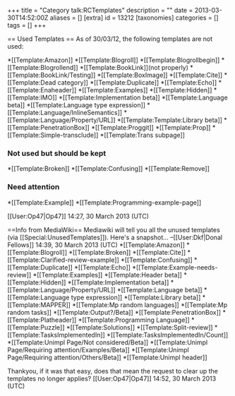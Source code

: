 +++
title = "Category talk:RCTemplates"
description = ""
date = 2013-03-30T14:52:00Z
aliases = []
[extra]
id = 13212
[taxonomies]
categories = []
tags = []
+++

== Used Templates ==
As of 30/03/12, the following templates are not used:

*[[Template:Amazon]]
*[[Template:Blogroll]]
*[[Template:Blogrollbegin]]
*[[Template:Blogrollend]]
*[[Template:BookLink]](not properly)
*[[Template:BookLink/Testing]]
*[[Template:BoxImage]]
*[[Template:Cite]]
*[[Template:Dead category]]
*[[Template:Duplicate]]
*[[Template:Echo]]
*[[Template:Enaheader]]
*[[Template:Examples]]
*[[Template:Hidden]]
*[[Template:IMO]]
*[[Template:Implementation beta]]
*[[Template:Language beta]]
*[[Template:Language type expression]]
*[[Template:Language/InlineSemantics]]
*[[Template:Language/Property/URL]]
*[[Template:Template:Library beta]]
*[[Template:PenetrationBox]]
*[[Template:Proggit]]
*[[Template:Prop]]
*[[Template:Simple-transclude]]
*[[Template:Trans subpage]]


###  Not used but should be kept 

*[[Template:Broken]]
*[[Template:Confusing]]
*[[Template:Remove]]


###  Need attention 

*[[Template:Example]]
*[[Template:Programming-example-page]]

[[User:Op47|Op47]] 14:27, 30 March 2013 (UTC)

==Info from MediaWiki==
Mediawiki will tell you all the unused templates (via [[Special:UnusedTemplates]]). Here's a snapshot… –[[User:Dkf|Donal Fellows]] 14:39, 30 March 2013 (UTC)
*[[Template:Amazon‏‎]]
*[[Template:Blogroll‏‎]]
*[[Template:Broken]]
*[[Template:Cite‏‎]]
*[[Template:Clarified-review-example‏‎]]
*[[Template:Confusing‏‎]]
*[[Template:Duplicate‏‎]]
*[[Template:Echo‏‎]]
*[[Template:Example-needs-review‏‎]]
*[[Template:Examples‏‎]]
*[[Template:Header beta‏‎]]
*[[Template:Hidden‏‎]]
*[[Template:Implementation beta‏‎]]
*[[Template:Language/Property/URL‏‎]]
*[[Template:Language beta‏‎]]
*[[Template:Language type expression‏‎]]
*[[Template:Library beta‏‎]]
*[[Template:MAPPER‏‎]]
*[[Template:Mp random languages‏‎]]
*[[Template:Mp random tasks‏‎]]
*[[Template:Output?/Beta‏‎]]
*[[Template:PenetrationBox‏‎]]
*[[Template:Platheader‏‎]]
*[[Template:Programming Language‏‎]]
*[[Template:Puzzle‏‎]]
*[[Template:Solutions‏‎]]
*[[Template:Split-review‏‎]]
*[[Template:TasksImplementedIn‏‎]]
*[[Template:TasksImplementedIn/Count‏‎]]
*[[Template:Unimpl Page/Not considered/Beta‏‎]]
*[[Template:Unimpl Page/Requiring attention/Examples/Beta]]
*[[Template:Unimpl Page/Requiring attention/Others/Beta‏‎]]
*[[Template:Unimpl header‏‎]]

Thankyou, if it was that easy, does that mean the request to clear up the templates no longer applies? [[User:Op47|Op47]] 14:52, 30 March 2013 (UTC)
